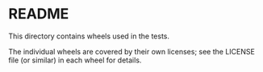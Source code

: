 # README

This directory contains wheels used in the tests.

The individual wheels are covered by their own licenses; see the LICENSE file (or similar) in each wheel for details.
